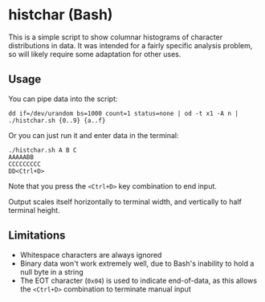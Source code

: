 # histchar (Bash)

This is a simple script to show columnar histograms of character distributions
in data. It was intended for a fairly specific analysis problem, so will likely
require some adaptation for other uses.

## Usage

You can pipe data into the script:
```
dd if=/dev/urandom bs=1000 count=1 status=none | od -t x1 -A n | ./histchar.sh {0..9} {a..f}
```
Or you can just run it and enter data in the terminal:
```
./histchar.sh A B C
AAAAABB
CCCCCCCCC
DD<Ctrl+D>
```
Note that you press the `<Ctrl+D>` key combination to end input.

Output scales itself horizontally to terminal width, and vertically to half
terminal height.

## Limitations

* Whitespace characters are always ignored
* Binary data won't work extremely well, due to Bash's inability to hold a null
  byte in a string
* The EOT character (`0x04`) is used to indicate end-of-data, as this allows the
  `<Ctrl+D>` combination to terminate manual input
